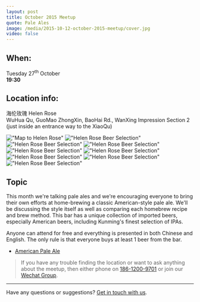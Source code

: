 ```yaml
---
layout: post
title: October 2015 Meetup
quote: Pale Ales
image: /media/2015-10-12-october-2015-meetup/cover.jpg
video: false
---
```


## When:

Tuesday 27<sup>th</sup> October<br>
**19:30**

## Location info:

海伦玫瑰 Helen Rose<br>
WuHua Qu, GuoMao ZhongXin, BaoHai Rd., WanXing Impression Section 2 (just inside an entrance way to the XiaoQu)

!["Map to Helen Rose"](/media/2015-10-12-october-2015-meetup/english-map.png)
!["Helen Rose Beer Selection"](/media/2015-10-12-october-2015-meetup/1.jpg)
!["Helen Rose Beer Selection"](/media/2015-10-12-october-2015-meetup/2.jpg)
!["Helen Rose Beer Selection"](/media/2015-10-12-october-2015-meetup/3.jpg)
!["Helen Rose Beer Selection"](/media/2015-10-12-october-2015-meetup/4.jpg)
!["Helen Rose Beer Selection"](/media/2015-10-12-october-2015-meetup/5.jpg)
!["Helen Rose Beer Selection"](/media/2015-10-12-october-2015-meetup/6.jpg)
!["Helen Rose Beer Selection"](/media/2015-10-12-october-2015-meetup/7.jpg)
!["Helen Rose Beer Selection"](/media/2015-10-12-october-2015-meetup/8.jpg)

## Topic

This month we're talking pale ales and we're encouraging everyone to bring their own efforts at home-brewing a classic American-style pale ale. We'll be discussing the style itself as well as comparing each homebrew recipe and brew method. This bar has a unique collection of imported beers, especially American beers, including Kunming's finest selection of IPAs.

Anyone can attend for free and everything is presented in both Chinese and English. The only rule is that everyone buys at least 1 beer from the bar.

* [American Pale Ale](/media/files/pale-ale.pdf)

> If you have any trouble finding the location or want to ask anything about the meetup, then either phone on [186-1200-9701](tel:18612009701) or join our [Wechat Group](/media/qr-code.jpg).

-----
Have any questions or suggestions? [Get in touch with us](mailto:hello@kunmingbeer.org).
